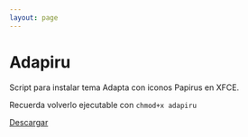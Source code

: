 ```yaml
---
layout: page
---
```

# Adapiru

Script para instalar tema Adapta con iconos Papirus en XFCE.

Recuerda volverlo ejecutable con `chmod+x adapiru`

[Descargar](adapiru/readme)
